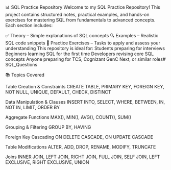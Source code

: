 📊 SQL Practice Repository
Welcome to my SQL Practice Repository! This project contains structured notes, practical examples, and hands-on exercises for mastering SQL from fundamentals to advanced concepts. Each section includes:

✅ Theory – Simple explanations of SQL concepts
🔍 Examples – Realistic SQL code snippets
🧪 Practice Exercises – Tasks to apply and assess your understanding
This repository is ideal for:
Students preparing for interviews
Beginners learning SQL for the first time
Developers revising core SQL concepts
Anyone preparing for TCS, Cognizant GenC Next, or similar roles# SQL_Questions

📚 Topics Covered

Table Creation & Constraints
CREATE TABLE, PRIMARY KEY, FOREIGN KEY, NOT NULL, UNIQUE, DEFAULT, CHECK, DISTINCT

Data Manipulation & Clauses
INSERT INTO, SELECT, WHERE, BETWEEN, IN, NOT IN, LIMIT, ORDER BY

Aggregate Functions
MAX(), MIN(), AVG(), COUNT(), SUM()

Grouping & Filtering
GROUP BY, HAVING

Foreign Key Cascading
ON DELETE CASCADE, ON UPDATE CASCADE

Table Modifications
ALTER, ADD, DROP, RENAME, MODIFY, TRUNCATE

Joins
INNER JOIN, LEFT JOIN, RIGHT JOIN, FULL JOIN, SELF JOIN, LEFT EXCLUSIVE, RIGHT EXCLUSIVE, UNION

